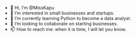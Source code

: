 - 👋 Hi, I’m @MissKapu
- 👀 I’m interested in small businesses and startups.
- 🌱 I’m currently learning Python to become a data analyst.
- 💞️ I’m looking to collaborate on starting businesses.
- 📫 How to reach me: when it is time, I will let you know.

<!---
MissKapu/MissKapu is a ✨ special ✨ repository because its `README.md` (this file) appears on your GitHub profile.
You can click the Preview link to take a look at your changes.
--->
